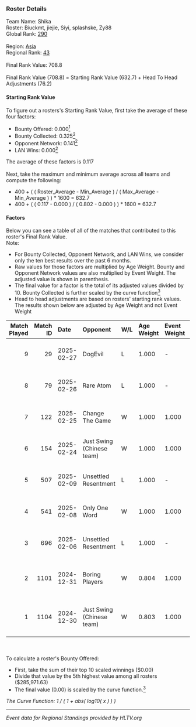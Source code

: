 ### Roster Details<br />
Team Name: Shika<br />
Roster: Biuckmt, jiejie, Siyi, splashske, Zy88<br />
Global Rank: [290](../../standings_global_2025_02_28.md)<br />
<br />
Region: [Asia]( ../../standings_asia_2025_02_28.md)<br />
Regional Rank: [43]( ../../standings_asia_2025_02_28.md)<br />
<br />
Final Rank Value:  708.8<br />
<br />
Final Rank Value (708.8) = Starting Rank Value (632.7) + Head To Head Adjustments (76.2)<br />

#### Starting Rank Value<br />
To figure out a rosters's Starting Rank Value, first take the average of these four factors:<br />
- Bounty Offered: 0.000[<sup>1</sup>](#table2)
- Bounty Collected: 0.325[<sup>2</sup>](#table1)
- Opponent Network: 0.141[<sup>2</sup>](#table1)
- LAN Wins: 0.000[<sup>2</sup>](#table1)

The average of these factors is 0.117<br />
<br />
Next, take the maximum and minimum average across all teams and compute the following:<br />
- 400 + ( ( Roster_Average - Min_Average ) / ( Max_Average - Min_Average ) ) * 1600 = 632.7
- 400 + ( ( 0.117 - 0.000 ) / ( 0.802 - 0.000 ) ) * 1600 = 632.7


#### Factors<br />
Below you can see a table of all of the matches that contributed to this roster's Final Rank Value.<br />
Note:<br />

- For Bounty Collected, Opponent Network, and LAN Wins, we consider only the ten best results over the past 6 months.
- Raw values for those factors are multiplied by Age Weight. Bounty and Opponent Network values are also multiplied by Event Weight. The adjusted value is shown in parenthesis.
- The final value for a factor is the total of its adjusted values divided by 10. Bounty Collected is further scaled by the curve function[<sup>3</sup>](#curveFunction)
- Head to head adjustments are based on rosters' starting rank values. The results shown below are adjusted by Age Weight and not Event Weight
<span id="table1"></span><br />


| Match Played | Match ID | Date       | Opponent                  | W/L | Age Weight | Event Weight | Bounty Collected | Opponent Network | LAN Wins  | H2H Adj. | Roster                                 |
| -: | -: | :- | :- | :- | :- | :- | :- | :- | :- | -: | :- |
|            9 |       29 | 2025-02-27 | DogEvil                   | L   | 1.000      | -            | -                | -                | -         |    -4.09 | Biuckmt, jiejie, Siyi, splashske, Zy88 |
|            8 |       79 | 2025-02-26 | Rare Atom                 | L   | 1.000      | -            | -                | -                | -         |    -2.52 | Biuckmt, jiejie, Siyi, splashske, Zy88 |
|            7 |      122 | 2025-02-25 | Change The Game           | W   | 1.000      | 1.000        | 0.072 (0.072)    | 0.136 (0.136)    | 0 (0.000) |    22.12 | Biuckmt, jiejie, Siyi, splashske, Zy88 |
|            6 |      154 | 2025-02-24 | Just Swing (Chinese team) | W   | 1.000      | 1.000        | 0.006 (0.006)    | 0.537 (0.537)    | 0 (0.000) |    21.85 | Biuckmt, jiejie, Siyi, splashske, Zy88 |
|            5 |      507 | 2025-02-09 | Unsettled Resentment      | L   | 1.000      | -            | -                | -                | -         |    -4.73 | Biuckmt, jiejie, S1kura, Siyi, Zy88    |
|            4 |      541 | 2025-02-08 | Only One Word             | W   | 1.000      | 1.000        | 0.001 (0.001)    | 0.205 (0.205)    | 0 (0.000) |    18.34 | Biuckmt, jiejie, S1kura, Siyi, Zy88    |
|            3 |      696 | 2025-02-06 | Unsettled Resentment      | L   | 1.000      | -            | -                | -                | -         |    -3.71 | Biuckmt, jiejie, S1kura, Siyi, Zy88    |
|            2 |     1101 | 2024-12-31 | Boring Players            | W   | 0.804      | 1.000        | 0.000 (0.000)    | 0.130 (0.104)    | 0 (0.000) |     8.87 | Biuckmt, FIOURN, jiejie, NARONE, Zy88  |
|            1 |     1104 | 2024-12-30 | Just Swing (Chinese team) | W   | 0.803      | 1.000        | 0.006 (0.005)    | 0.537 (0.431)    | 0 (0.000) |    20.05 | Biuckmt, FIOURN, jiejie, NARONE, Zy88  |

<br />
<span id="table2"></span><br />
To calculate a roster's Bounty Offered:<br />

- First, take the sum of their top 10 scaled winnings ($0.00)
- Divide that value by the 5th highest value among all rosters ($285,971.63)
- The final value (0.00) is scaled by the curve function.[<sup>3</sup>](#curveFunction)

<span id="curveFunction"></span>_The Curve Function: 1 / ( 1 + abs( log10( x ) ) )_<br />

---
_Event data for Regional Standings provided by HLTV.org_<br />
